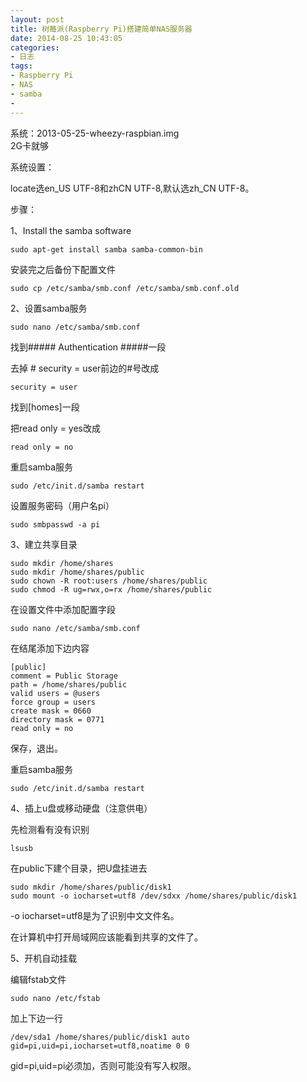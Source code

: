 ```yaml
---
layout: post
title: 树莓派(Raspberry Pi)搭建简单NAS服务器
date: 2014-08-25 10:43:05
categories:
- 日志
tags:
- Raspberry Pi
- NAS
- samba
- 
---
```


系统：2013-05-25-wheezy-raspbian.img  
2G卡就够


系统设置：

locate选en_US UTF-8和zhCN  UTF-8,默认选zh_CN UTF-8。

步骤：

1、Install the samba software

    sudo apt-get install samba samba-common-bin

安装完之后备份下配置文件

    sudo cp /etc/samba/smb.conf /etc/samba/smb.conf.old

2、设置samba服务

    sudo nano /etc/samba/smb.conf

找到##### Authentication #####一段

去掉 #  security = user前边的#号改成  

    security = user

找到[homes]一段

把read only = yes改成

    read only = no

重启samba服务

    sudo /etc/init.d/samba restart

设置服务密码（用户名pi）

    sudo smbpasswd -a pi

3、建立共享目录

    sudo mkdir /home/shares
    sudo mkdir /home/shares/public
    sudo chown -R root:users /home/shares/public
    sudo chmod -R ug=rwx,o=rx /home/shares/public

在设置文件中添加配置字段

    sudo nano /etc/samba/smb.conf

在结尾添加下边内容

    [public]
    comment = Public Storage
    path = /home/shares/public
    valid users = @users
    force group = users
    create mask = 0660
    directory mask = 0771
    read only = no

保存，退出。

重启samba服务

    sudo /etc/init.d/samba restart

4、插上u盘或移动硬盘（注意供电）

先检测看有没有识别

    lsusb

在public下建个目录，把U盘挂进去

    sudo mkdir /home/shares/public/disk1
    sudo mount -o iocharset=utf8 /dev/sdxx /home/shares/public/disk1

-o iocharset=utf8是为了识别中文文件名。

在计算机中打开局域网应该能看到共享的文件了。

5、开机自动挂载

编辑fstab文件

    sudo nano /etc/fstab

加上下边一行

    /dev/sda1 /home/shares/public/disk1 auto gid=pi,uid=pi,iocharset=utf8,noatime 0 0


gid=pi,uid=pi必须加，否则可能没有写入权限。



